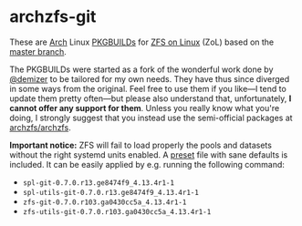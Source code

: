 # archzfs-git

These are [Arch](https://www.archlinux.org/) Linux [PKGBUILDs](https://wiki.archlinux.org/index.php/PKGBUILD) for [ZFS on Linux](http://zfsonlinux.org/) (ZoL) based on the [master branch](https://github.com/zfsonlinux/zfs).

The PKGBUILDs were started as a fork of the wonderful work done by [@demizer](https://github.com/demizer) to be tailored for my own needs. They have thus since diverged in some ways from the original. Feel free to use them if you like—I tend to update them pretty often—but please also understand that, unfortunately, **I cannot offer any support for them**. Unless you really know what you're doing, I strongly suggest that you instead use the semi-official packages at [archzfs/archzfs](https://github.com/archzfs/archzfs).

**Important notice:** ZFS will fail to load properly the pools and datasets without the right systemd units enabled. A [preset](https://www.freedesktop.org/software/systemd/man/systemd.preset.html) file with sane defaults is included. It can be easily applied by e.g. running the following command:

* `spl-git-0.7.0.r13.ge8474f9_4.13.4r1-1`
* `spl-utils-git-0.7.0.r13.ge8474f9_4.13.4r1-1`
* `zfs-git-0.7.0.r103.ga0430cc5a_4.13.4r1-1`
* `zfs-utils-git-0.7.0.r103.ga0430cc5a_4.13.4r1-1`
